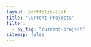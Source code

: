 ```yaml
---
layout: portfolio-list
title: "Current Projects"
filter:
  - by_tag: "current-project"
sitemap: false
---
```

